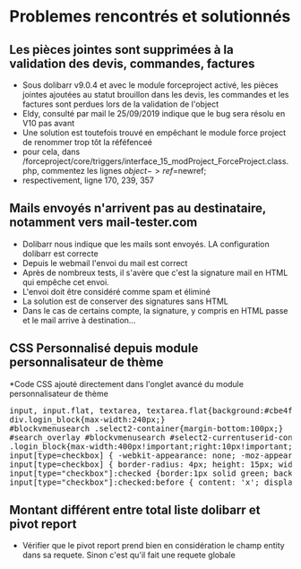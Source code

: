  # Problemes rencontrés et solutionnés

## Les pièces jointes sont supprimées à la validation des devis, commandes, factures
* Sous dolibarr v9.0.4 et avec le module forceproject activé, les pièces jointes ajoutées au statut brouillon dans les devis, les commandes et les factures sont perdues lors de la validation de l'object
* Eldy, consulté par mail le 25/09/2019 indique que le bug sera résolu en V10 pas avant
* Une solution est toutefois trouvé en empêchant le module force project de renommer trop tôt la réféfenceé
* pour cela, dans /forceproject/core/triggers/interface_15_modProject_ForceProject.class.php, commentez les lignes $object->ref=$newref;
* respectivement, ligne 170, 239, 357

## Mails envoyés n'arrivent pas au destinataire, notamment vers mail-tester.com
* Dolibarr nous indique que les mails sont envoyés. LA configuration dolibarr est correcte
* Depuis le webmail l'envoi du mail est correct
* Après de nombreux tests, il s'avère que c'est la signature mail en HTML qui empêche cet envoi.
* L'envoi doit être considéré comme spam et éliminé
* La solution est de conserver des signatures sans HTML
* Dans le cas de certains compte, la signature, y compris en HTML passe et le mail arrive à destination...

## CSS Personnalisé depuis module personnalisateur de thème
*Code CSS ajouté directement dans l'onglet avancé du module personnalisateur de thème
<pre>input, input.flat, textarea, textarea.flat{background:#cbe4f2;}
div.login_block{max-width:240px;}
#blockvmenusearch .select2-container{margin-bottom:100px;}
#search_overlay #blockvmenusearch #select2-currentuserid-container{font-size:18px;padding-top:0px;}
.login_block{max-width:400px!important;right:10px!important;top:10px!important;}
input[type=checkbox] { -webkit-appearance: none; -moz-appearance: none; -ms-appearance: none; }
input[type=checkbox] { border-radius: 4px; height: 15px; width: 15px; background: #fff; border: 1px solid #ccc; }
input[type="checkbox"]:checked {border:1px solid green; background: #99cc99; margin:0px; position: relative; }
input[type="checkbox"]:checked:before { content: 'x'; display: block; color: black; font-size: 18px; position: absolute;top:-3px;left:2px; }</pre>

## Montant différent entre total liste dolibarr et pivot report
* Vérifier que le pivot report prend bien en considération le champ entity dans sa requete. Sinon c'est qu'il fait une requete globale
